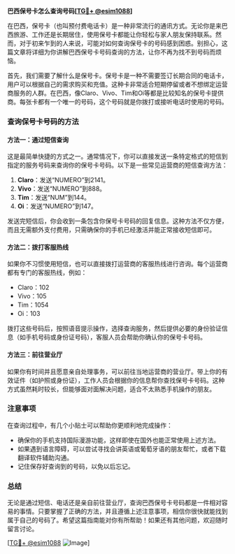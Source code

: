 **巴西保号卡怎么查询号码[[TG💪+ @esim1088](https://t.me/s/esim1088)]**

在巴西，保号卡（也叫预付费电话卡）是一种非常流行的通讯方式。无论你是来巴西旅游、工作还是长期居住，使用保号卡都能让你轻松与家人朋友保持联系。然而，对于初来乍到的人来说，可能对如何查询保号卡的号码感到困惑。别担心，这篇文章将详细为你讲解巴西保号卡号码查询的方法，让你不再为找不到号码而烦恼。

首先，我们需要了解什么是保号卡。保号卡是一种不需要签订长期合同的电话卡，用户可以根据自己的需求购买和充值。这种卡非常适合短期停留或者不想绑定运营商服务的人群。在巴西，像Claro、Vivo、Tim和Oi等都是比较知名的保号卡提供商。每张卡都有一个唯一的号码，这个号码就是你拨打或接听电话时使用的号码。

### 查询保号卡号码的方法

#### 方法一：通过短信查询
这是最简单快捷的方式之一。通常情况下，你可以直接发送一条特定格式的短信到指定的服务号码来查询你的保号卡号码。以下是一些常见运营商的短信查询方法：

1. **Claro**：发送“NUMERO”到2141。
2. **Vivo**：发送“NUMERO”到888。
3. **Tim**：发送“NUM”到144。
4. **Oi**：发送“NUMERO”到147。

发送完短信后，你会收到一条包含你保号卡号码的回复信息。这种方法不仅方便，而且无需额外支付费用，只需确保你的手机已经激活并能正常接收短信即可。

#### 方法二：拨打客服热线
如果你不习惯使用短信，也可以直接拨打运营商的客服热线进行咨询。每个运营商都有专门的客服热线，例如：

- Claro：102
- Vivo：105
- Tim：1054
- Oi：103

拨打这些号码后，按照语音提示操作，选择查询服务，然后提供必要的身份验证信息（如手机号码或身份证号码），客服人员会帮助你确认你的保号卡号码。

#### 方法三：前往营业厅
如果你有时间并且愿意亲自处理事务，可以前往当地运营商的营业厅。带上你的有效证件（如护照或身份证），工作人员会根据你的信息帮你查找保号卡号码。这种方式虽然耗时较长，但能够面对面解决问题，适合不太熟悉手机操作的朋友。

### 注意事项
在查询过程中，有几个小贴士可以帮助你更顺利地完成操作：
- 确保你的手机支持国际漫游功能，这样即使在国外也能正常使用上述方法。
- 如果遇到语言障碍，可以尝试寻找会讲英语或葡萄牙语的朋友帮忙，或者下载翻译软件辅助沟通。
- 记住保存好查询到的号码，以免以后忘记。

### 总结
无论是通过短信、电话还是亲自前往营业厅，查询巴西保号卡号码都是一件相对容易的事情。只要掌握了正确的方法，并且遵循上述注意事项，相信你很快就能找到属于自己的号码了。希望这篇指南能对你有所帮助！如果还有其他问题，欢迎随时留言讨论。

[[TG💪+ @esim1088](https://t.me/s/esim1088) ![Image](https://i.postimg.cc/4NQfJmqS/Snipaste-2025-05-13-00-14-12.png)]